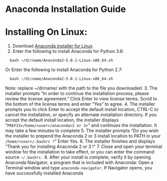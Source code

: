 # Anaconda Installation Guide

# Installing On Linux:

1. Download [Anaconda installer for Linux](https://docs.anaconda.com/anaconda/install/linux)
2.  Enter the following to install Anaconda for Python 3.6:
```
  bash ~/dirname/Anaconda3-5.0.1-Linux-x86_64.sh
```

 Or Enter the following to install Anaconda for Python 2.7:
```
  bash ~/dirname/Anaconda2-5.0.1-Linux-x86_64.sh
```

 Note: replace ~/dirname/ with the path to the file you downloaded.
3. The installer prompts “In order to continue the installation process, please review the license agreement.” Click Enter to view license terms. Scroll to the bottom of the license terms and enter “Yes” to agree.
4. The installer prompts you to click Enter to accept the default install location, CTRL-C to cancel the installation, or specify an alternate installation directory. If you accept the default install location, the installer displays “```PREFIX=/home/<user>/anaconda<2 or 3>```” and continues the installation. It may take a few minutes to complete
5. The installer prompts “Do you wish the installer to prepend the Anaconda 2 or 3  install location to PATH in your ```/home/<user>/.bashrc ?```” Enter Yes.
6. The installer finishes and displays “Thank you for installing Anaconda 2 or 3 !”
7. Close and open your terminal window for the installation to take effect, or you can enter the command source ```~/.bashrc.```
8. After your install is complete, verify it by opening Anaconda Navigator, a program that is included with Anaconda: Open a Terminal window and type ```anaconda-navigator```. If Navigator opens, you have successfully installed Anaconda
